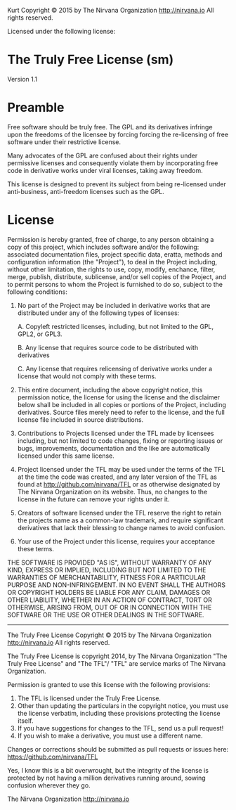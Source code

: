 Kurt
Copyright © 2015 by The Nirvana Organization
http://nirvana.io
All rights reserved.

Licensed under the following license:

The Truly Free License (sm)
======================

Version 1.1

Preamble
========

Free software should be truly free. The GPL and its derivatives infringe
upon the freedoms of the licensee by forcing forcing the
re-licensing of free software under their restrictive license.

Many advocates of the GPL are confused about their rights under
permissive licenses and consequently violate them by incorporating
free code in derivative works under viral licenses, taking away freedom.

This license is designed to prevent its subject from being re-licensed
under anti-business, anti-freedom licenses such as the GPL.

License
=======

Permission is hereby granted, free of charge, to any person obtaining
a copy of this project, which includes software and/or the following:
associated documentation files, project specific data, eratta, methods
and configuration information (the "Project"), to deal in the Project
including, without other limitation, the rights to use, copy, modify,
enchance, filter, merge, publish, distribute, sublicense, and/or sell
copies of the Project, and to permit persons to whom the Project is
furnished to do so, subject to the following conditions:

1. No part of the Project may be included in derivative works that are
distributed under any of the following types of licenses:

	A. Copyleft restricted licenses, including, but not limited to the GPL, GPL2, or GPL3.

	B. Any license that requires source code to be distributed with derivatives

	C. Any license that requires relicensing of derivative works under a license
		that would not comply with these terms.

2. This entire document, including the above copyright notice, this permission notice,
the license for using the license and the disclaimer below shall be included in all copies
or portions of the Project, including derivatives.  Source files merely need to refer to
the license, and the full license file included in source distributions.

3. Contributions to Projects licensed under the TFL made by licensees including, but not
limited to code changes, fixing or reporting issues or bugs, improvements, documentation
and the like are automatically licensed under this same license.  

4. Project licensed under the TFL may be used under the terms of the TFL at
the time the code was created, and any later version of the TFL as found at
http://github.com/nirvana/TFL or as otherwise designated by The Nirvana Organization on
its website.   Thus, no changes to the license in the future can remove your rights under it.

5. Creators of software licensed under the TFL reserve the right to retain the projects
name as a common-law trademark, and require significant derivatives that lack their blessing
to change names to avoid confusion.

6. Your use of the Project under this license, requires your acceptance these terms.

THE SOFTWARE IS PROVIDED "AS IS", WITHOUT WARRANTY OF ANY KIND,
EXPRESS OR IMPLIED, INCLUDING BUT NOT LIMITED TO THE WARRANTIES OF
MERCHANTABILITY, FITNESS FOR A PARTICULAR PURPOSE AND NON-INFRINGEMENT.
IN NO EVENT SHALL THE AUTHORS OR COPYRIGHT HOLDERS BE LIABLE FOR ANY
CLAIM, DAMAGES OR OTHER LIABILITY, WHETHER IN AN ACTION OF CONTRACT,
TORT OR OTHERWISE, ARISING FROM, OUT OF OR IN CONNECTION WITH THE
SOFTWARE OR THE USE OR OTHER DEALINGS IN THE SOFTWARE.

------------
The Truly Free License
Copyright © 2015 by The Nirvana Organization
http://nirvana.io
All rights reserved.

The Truly Free License is copyright 2014, by The Nirvana Organization
"The Truly Free License" and "The TFL"/ "TFL" are service marks of The Nirvana Organization.

Permission is granted to use this license with the following provisions:
1. The TFL is licensed under the Truly Free License.
2. Other than updating the particulars in the copyright notice, you must
use the license verbatim, including these provisions protecting the license itself.
3. If you have suggestions for changes to the TFL, send us a pull request!
4. If you wish to make a derivative, you must use a different name.

Changes or corrections should be submitted as pull requests or issues here:
https://github.com/nirvana/TFL

Yes, I know this is a bit overwrought, but the integrity of the license is protected by
not having a million derivatives running around, sowing confusion wherever they go.

The Nirvana Organization   http://nirvana.io
